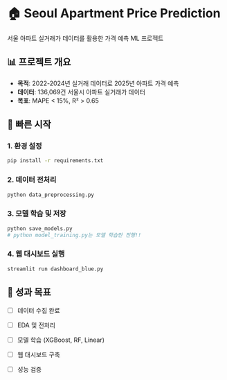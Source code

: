 # 🏠 Seoul Apartment Price Prediction

서울 아파트 실거래가 데이터를 활용한 가격 예측 ML 프로젝트

## 📊 프로젝트 개요
- **목적**: 2022-2024년 실거래 데이터로 2025년 아파트 가격 예측
- **데이터**: 136,069건 서울시 아파트 실거래가 데이터
- **목표**: MAPE < 15%, R² > 0.65

## 🚀 빠른 시작

### 1. 환경 설정
```bash
pip install -r requirements.txt
```

### 2. 데이터 전처리
```bash
python data_preprocessing.py
```

### 3. 모델 학습 및 저장
```bash
python save_models.py
# python model_training.py는 모델 학습만 진행!! 
```

### 4. 웹 대시보드 실행
```bash
streamlit run dashboard_blue.py
```

## 🎯 성과 목표
- [ ] 데이터 수집 완료
- [ ] EDA 및 전처리 
- [ ] 모델 학습 (XGBoost, RF, Linear)
- [ ] 웹 대시보드 구축
- [ ] 성능 검증


